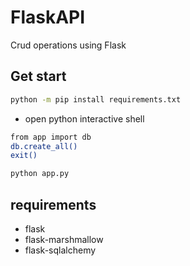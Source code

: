 # FlaskAPI

Crud operations using Flask

## Get start 

```bash
python -m pip install requirements.txt
```

- open python interactive shell 

```bash
from app import db
db.create_all()
exit()
```

```bash
python app.py
```

## requirements

- flask
- flask-marshmallow
- flask-sqlalchemy

